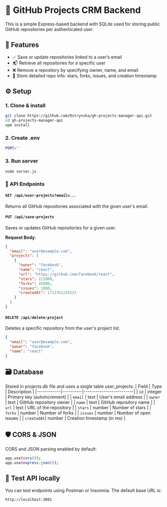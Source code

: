 # 📁 GitHub Projects CRM Backend

This is a simple Express-based backend with SQLite used for storing public GitHub repositories per authenticated user.

## 🚀 Features

- ✅ Save or update repositories linked to a user’s email  
- 📬 Retrieve all repositories for a specific user  
- ❌ Remove a repository by specifying owner, name, and email  
- 💾 Store detailed repo info: stars, forks, issues, and creation timestamp

## ⚙️ Setup

### 1. Clone & install

```bash
git clone https://github.com/Ostrynska/gh-projects-manager-api.git
cd gh-projects-manager-api
npm install
```

### 2. Create .env
```bash
PORT=''
```

### 3. Run server
```bash
node server.js
```

### 📡 API Endpoints

####  `GET /api/user-projects?email=...`
Returns all GitHub repositories associated with the given user's email.

#### `PUT /api/save-projects`
Saves or updates GitHub repositories for a given user.

**Request Body**:
```json
{
  "email": "user@example.com",
  "projects": [
    {
      "owner": "facebook",
      "name": "react",
      "url": "https://github.com/facebook/react",
      "stars": 212000,
      "forks": 45000,
      "issues": 1000,
      "createdAt": 1712351234123
    }
  ]
}
```

####  `DELETE /api/delete-project`
Deletes a specific repository from the user's project list.
```json
{
  "email": "user@example.com",
  "owner": "facebook",
  "name": "react"
}
```

## 🗃️ Database

Stored in projects.db file and uses a single table user_projects:
| Field      | Type     | Description             |
|------------|----------|-------------------------|
| `id`       | integer  | Primary key (autoincrement) |
| `email`    | text     | User's email address    |
| `owner`    | text     | GitHub repository owner |
| `name`     | text     | GitHub repository name  |
| `url`      | text     | URL of the repository   |
| `stars`    | number   | Number of stars         |
| `forks`    | number   | Number of forks         |
| `issues`   | number   | Number of open issues   |
| `createdAt`| number   | Creation timestamp (in ms) |

## 🛡️ CORS & JSON

CORS and JSON parsing enabled by default:
```bash
app.use(cors());
app.use(express.json());
```

## 🧪 Test API locally

You can test endpoints using Postman or Insomnia. The default base URL is:
```bash
http://localhost:3001
```
